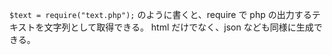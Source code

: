 `$text = require("text.php");` のように書くと、require で php の出力するテキストを文字列として取得できる。
html だけでなく、json なども同様に生成できる。
